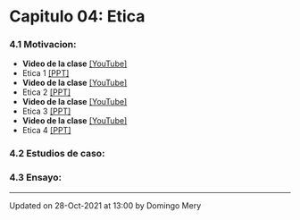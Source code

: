 
# Capitulo 04: Etica
### 4.1 Motivacion:
* **Video de la clase** [[YouTube]](https://youtu.be/por-grabar)
* Etica 1 [[PPT]](https://github.com/domingomery/vision/blob/master/clases/Cap04_Etica/presentations/CV04_Pending.pptx)
* **Video de la clase** [[YouTube]](https://youtu.be/por-grabar)
* Etica 2 [[PPT]](https://github.com/domingomery/vision/blob/master/clases/Cap04_Etica/presentations/CV04_Pending.pptx)
* **Video de la clase** [[YouTube]](https://youtu.be/por-grabar)
* Etica 3 [[PPT]](https://github.com/domingomery/vision/blob/master/clases/Cap04_Etica/presentations/CV04_Pending.pptx)
* **Video de la clase** [[YouTube]](https://youtu.be/por-grabar)
* Etica 4 [[PPT]](https://github.com/domingomery/vision/blob/master/clases/Cap04_Etica/presentations/CV04_Pending.pptx)
### 4.2 Estudios de caso:
### 4.3 Ensayo:
---


Updated on 28-Oct-2021 at 13:00 by Domingo Mery
